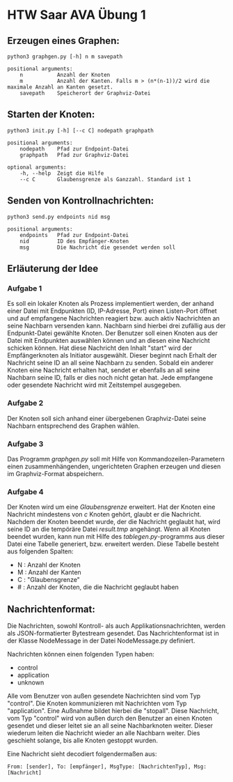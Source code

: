 # HTW Saar AVA Übung 1

## Erzeugen eines Graphen:
    python3 graphgen.py [-h] n m savepath
    
    positional arguments:
        n           Anzahl der Knoten
        m           Anzahl der Kanten. Falls m > (n*(n-1))/2 wird die maximale Anzahl an Kanten gesetzt.
        savepath    Speicherort der Graphviz-Datei
        

## Starten der Knoten:
    python3 init.py [-h] [--c C] nodepath graphpath
    
    positional arguments:
        nodepath    Pfad zur Endpoint-Datei
        graphpath   Pfad zur Graphviz-Datei
        
    optional arguments:
        -h, --help  Zeigt die Hilfe
        --c C       Glaubensgrenze als Ganzzahl. Standard ist 1
 
## Senden von Kontrollnachrichten:
    python3 send.py endpoints nid msg
    
    positional arguments:
        endpoints   Pfad zur Endpoint-Datei
        nid         ID des Empfänger-Knoten
        msg         Die Nachricht die gesendet werden soll
        
## Erläuterung der Idee
### Aufgabe 1
Es soll ein lokaler Knoten als Prozess implementiert werden, der anhand einer Datei mit Endpunkten (ID, IP-Adresse, Port) einen Listen-Port öffnet und auf empfangene Nachrichten reagiert bzw. auch aktiv Nachrichten an seine Nachbarn versenden kann. Nachbarn sind hierbei drei zufällig aus der Endpunkt-Datei gewählte Knoten. Der Benutzer soll einen Knoten aus der Datei mit Endpunkten auswählen können und an diesen eine Nachricht schicken können. Hat diese Nachricht den Inhalt "start" wird der Empfängerknoten als Initiator ausgewählt. Dieser beginnt nach Erhalt der Nachricht seine ID an all seine Nachbarn zu senden. Sobald ein anderer Knoten eine Nachricht erhalten hat, sendet er ebenfalls an all seine Nachbarn seine ID, falls er dies noch nicht getan hat. Jede empfangene oder gesendete Nachricht wird mit Zeitstempel ausgegeben. 

### Aufgabe 2
Der Knoten soll sich anhand einer übergebenen Graphviz-Datei seine Nachbarn entsprechend des Graphen wählen.

### Aufgabe 3
Das Programm _graphgen.py_ soll mit Hilfe von Kommandozeilen-Parametern einen zusammenhängenden, ungerichteten Graphen erzeugen und diesen im Graphviz-Format abspeichern.

### Aufgabe 4
Der Knoten wird um eine _Glaubensgrenze_ erweitert. Hat der Knoten eine Nachricht mindestens von _c_ Knoten gehört, glaubt er die Nachricht. Nachdem der Knoten beendet wurde, der die Nachricht geglaubt hat, wird seine ID an die tempöräre Datei _result.tmp_ angehängt. Wenn all Knoten beendet wurden, kann nun mit Hilfe des _tablegen.py_-programms aus dieser Datei eine Tabelle generiert, bzw. erweitert werden. Diese Tabelle besteht aus folgenden Spalten:
* N : Anzahl der Knoten
* M : Anzahl der Kanten
* C : "Glaubensgrenze"
* \# : Anzahl der Knoten, die die Nachricht geglaubt haben

## Nachrichtenformat:
Die Nachrichten, sowohl Kontroll- als auch Applikationsnachrichten, werden als JSON-formatierter Bytestream gesendet.
Das Nachrichtenformat ist in der Klasse NodeMessage in der Datei NodeMessage.py definiert. 

Nachrichten können einen folgenden Typen haben:
* control
* application
* unknown

Alle vom Benutzer von außen gesendete Nachrichten sind vom Typ "control". Die Knoten kommunizieren mit Nachrichten vom Typ "application". 
Eine Außnahme bildet hierbei die "stopall". Diese Nachricht, vom Typ "control" wird von außen durch den Benutzer an einen Knoten gesendet und dieser leitet sie an all seine Nachbarknoten weiter. Dieser wiederum leiten die Nachricht wieder an alle Nachbarn weiter. Dies geschieht solange, bis alle Knoten gestoppt wurden. 

Eine Nachricht sieht decodiert folgendermaßen aus:

    From: [sender], To: [empfänger], MsgType: [NachrichtenTyp], Msg: [Nachricht]
    
